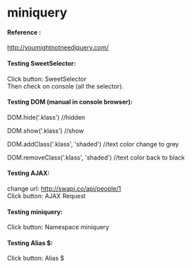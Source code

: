 # miniquery
#### Reference :
http://youmightnotneedjquery.com/

#### Testing SweetSelector:
Click button: SweetSelector <br>
Then check on console (all the selector).

#### Testing DOM (manual in console browser):
DOM.hide('.klass')
//hidden

DOM.show('.klass')
//show

DOM.addClass('.klass', 'shaded')
//text color change to grey

DOM.removeClass('.klass', 'shaded')
//text color back to black

#### Testing AJAX:
change url: http://swapi.co/api/people/1 <br>
Click button: AJAX Request

#### Testing miniquery:
Click button: Namespace miniquery

#### Testing Alias $:
Click button: Alias $
